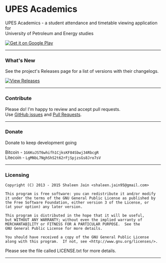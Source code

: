 UPES Academics
===========
UPES Academics - a student attendance and timetable viewing application for <br> University of Petroleum and Energy studies

<a href="https://play.google.com/store/apps/details?id=com.shalzz.attendance">
  <img alt="Get it on Google Play"
       src="https://developer.android.com/images/brand/en_generic_rgb_wo_60.png" />
</a>

---

### What's New

See the project's Releases page for a list of versions with their changelogs.

[ ![View Releases](http://dabuttonfactory.com/b.png?t=View%20Releases&f=sans-serif-Bold&ts=14&tc=ffffff&c=5&bgt=unicolored&bgc=1466A7&hp=20&vp=11) ][1]

---

### Contribute

Please do! I'm happy to review and accept pull requests.<br>
Use [GitHub issues][2] and [Pull Requests][3].

---

### Donate

Donate to keep development going

Bitcoin  - `1G6KuJST6whifh1CjksKF84Sbwj34RbcgR`<br>
Litecoin - `LgMNbL7NghShS2t62rFjSpjzsGs8Jro7sV`

---

### Licensing

	Copyright (C) 2013 - 2015 Shaleen Jain <shaleen.jain95@gmail.com>
	
	This program is free software: you can redistribute it and/or modify
	it under the terms of the GNU General Public License as published by
	the Free Software Foundation, either version 3 of the License, or
	(at your option) any later version.
	
	This program is distributed in the hope that it will be useful,
	but WITHOUT ANY WARRANTY; without even the implied warranty of
	MERCHANTABILITY or FITNESS FOR A PARTICULAR PURPOSE.  See the
	GNU General Public License for more details.
	
	You should have received a copy of the GNU General Public License
	along with this program.  If not, see <http://www.gnu.org/licenses/>.
	
Please see the file called LICENSE.txt for more details.

---

[1]: https://github.com/Shalzz/upes-academics/releases
[2]: https://github.com/Shalzz/upes-academics/issues
[3]: https://github.com/Shalzz/upes-academics/pulls
